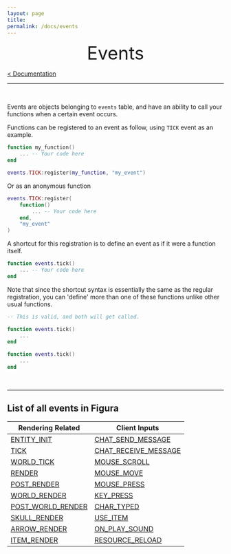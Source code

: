 ```yaml
---
layout: page
title:
permalink: /docs/events
---
```


<center style="font-size: 3em;">Events</center>

[< Documentation](/docs)

***

&nbsp;

Events are objects belonging to `events` table, and have an ability to call your functions when a certain event occurs.

Functions can be registered to an event as follow, using `TICK` event as an example.

```lua
function my_function()
    ... -- Your code here
end

events.TICK:register(my_function, "my_event")
```

Or as an anonymous function

```lua
events.TICK:register(
    function()
        ... -- Your code here
    end,
    "my_event"
)
```

A shortcut for this registration is to define an event as if it were a function itself.

```lua
function events.tick()
    ... -- Your code here
end
```

Note that since the shortcut syntax is essentially the same as the regular registration, you can 'define' more than one of these functions unlike other usual functions.

```lua
-- This is valid, and both will get called.

function events.tick()
    ...
end

function events.tick()
    ...
end
```
&nbsp;

***

<h2 id="event_list">List of all events in Figura</h2>

| Rendering Related                                        | Client Inputs                                                  |
|----------------------------------------------------------|----------------------------------------------------------------|
| [ENTITY_INIT](/docs/events_full#ENTITY_INIT)             | [CHAT_SEND_MESSAGE](/docs/events_full#CHAT_SEND_MESSAGE)       |
| [TICK](/docs/events_full#TICK)                           | [CHAT_RECEIVE_MESSAGE](/docs/events_full#CHAT_RECEIVE_MESSAGE) |
| [WORLD_TICK](/docs/events_full#WORLD_TICK)               | [MOUSE_SCROLL](/docs/events_full#MOUSE_SCROLL)                 |
| [RENDER](/docs/events_full#RENDER)                       | [MOUSE_MOVE](/docs/events_full#MOUSE_MOVE)                     |
| [POST_RENDER](/docs/events_full#POST_RENDER)             | [MOUSE_PRESS](/docs/events_full#MOUSE_PRESS)                   |
| [WORLD_RENDER](/docs/events_full#WORLD_RENDER)           | [KEY_PRESS](/docs/events_full#KEY_PRESS)                       |
| [POST_WORLD_RENDER](/docs/events_full#POST_WORLD_RENDER) | [CHAR_TYPED](/docs/events_full#CHAR_TYPED)                     |
| [SKULL_RENDER](/docs/events_full#SKULL_RENDER)           | [USE_ITEM](/docs/events_full#USE_ITEM)                         |
| [ARROW_RENDER](/docs/events_full#ARROW_RENDER)           | [ON_PLAY_SOUND](/docs/events_full#ON_PLAY_SOUND)               |
| [ITEM_RENDER](/docs/events_full#ITEM_RENDER)             | [RESOURCE_RELOAD](/docs/events_full#RESOURCE_RELOAD)           |
